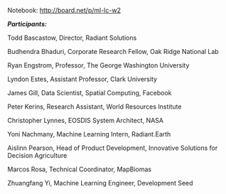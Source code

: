 
Notebook: http://board.net/p/ml-lc-w2

***Participants:***

Todd	Bascastow,	Director,	Radiant Solutions

Budhendra	Bhaduri,	Corporate Research Fellow,	Oak Ridge National Lab

Ryan	Engstrom,	Professor,	The George Washington University

Lyndon	Estes,	Assistant Professor,	Clark University

James	Gill,	Data Scientist, Spatial Computing,	Facebook

Peter	Kerins,	Research Assistant,	World Resources Institute

Christopher	Lynnes,	EOSDIS System Architect,	NASA

Yoni	Nachmany,	Machine Learning Intern,	Radiant.Earth

Aislinn	Pearson,	Head of Product Development, Innovative Solutions for Decision Agriculture

Marcos	Rosa,	Technical Coordinator,	MapBiomas

Zhuangfang	Yi,	Machine Learning Engineer,	Development Seed